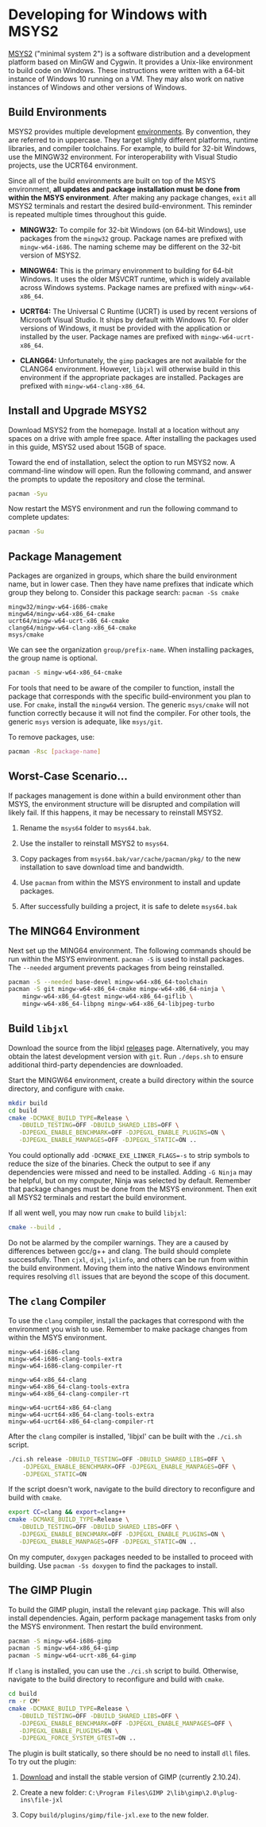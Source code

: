 # Developing for Windows with MSYS2

[MSYS2](https://www.msys2.org/) ("minimal system 2") is a software distribution and a development platform based on MinGW and Cygwin.  It provides a  Unix-like environment to build code on Windows.  These instructions were written with a 64-bit instance of Windows 10 running on a VM.  They may also work on native instances of Windows and other versions of Windows.

## Build Environments

MSYS2 provides multiple development [environments](https://www.msys2.org/docs/environments/).  By convention, they are referred to in uppercase.  They target slightly different platforms, runtime libraries, and compiler toolchains.  For example, to build for 32-bit Windows, use the MINGW32 environment.  For interoperability with Visual Studio projects, use the UCRT64 environment.

Since all of the build environments are built on top of the MSYS environment, **all updates and package installation must be done from within the MSYS environment**.  After making any package changes, `exit` all MSYS2 terminals and restart the desired build-environment.  This reminder is repeated multiple times throughout this guide.

* **MINGW32:**  To compile for 32-bit Windows (on 64-bit Windows), use packages from the `mingw32` group.  Package names are prefixed with `mingw-w64-i686`.  The naming scheme may be different on the 32-bit version of MSYS2.

* **MINGW64:**  This is the primary environment to building for 64-bit Windows.  It uses the older MSVCRT runtime, which is widely available across Windows systems.  Package names are prefixed with `mingw-w64-x86_64`.

* **UCRT64:**  The Universal C Runtime (UCRT) is used by recent versions of Microsoft Visual Studio.  It ships by default with Windows 10.  For older versions of Windows, it must be provided with the application or installed by the user.  Package names are prefixed with `mingw-w64-ucrt-x86_64`.

* **CLANG64:** Unfortunately, the `gimp` packages are not available for the CLANG64 environment.  However, `libjxl` will otherwise build in this environment if the appropriate packages are installed.  Packages are prefixed with `mingw-w64-clang-x86_64`.

## Install and Upgrade MSYS2

Download MSYS2 from the homepage.  Install at a location without any spaces on a drive with ample free space.  After installing the packages used in this guide, MSYS2 used about 15GB of space.

Toward the end of installation, select the option to run MSYS2 now.  A command-line window will open.  Run the following command, and answer the prompts to update the repository and close the terminal.

```bash
pacman -Syu
```

Now restart the MSYS environment and run the following command to complete updates:

```bash
pacman -Su
```

## Package Management

Packages are organized in groups, which share the build environment name, but in lower case.  Then they have name prefixes that indicate which group they belong to.  Consider this package search: `pacman -Ss cmake`

```
mingw32/mingw-w64-i686-cmake
mingw64/mingw-w64-x86_64-cmake
ucrt64/mingw-w64-ucrt-x86_64-cmake
clang64/mingw-w64-clang-x86_64-cmake
msys/cmake
```

We can see the organization `group/prefix-name`.  When installing packages, the group name is optional.

```bash
pacman -S mingw-w64-x86_64-cmake
```
 
For tools that need to be aware of the compiler to function, install the package that corresponds with the specific build-environment you plan to use.  For `cmake`, install the `mingw64` version.  The generic `msys/cmake` will not function correctly because it will not find the compiler.  For other tools, the generic `msys` version is adequate, like `msys/git`.

To remove packages, use:

```bash
pacman -Rsc [package-name]
```

## Worst-Case Scenario...

If packages management is done within a build environment other than MSYS, the environment structure will be disrupted and compilation will likely fail.  If this happens, it may be necessary to reinstall MSYS2.

1. Rename the `msys64` folder to `msys64.bak`.

2. Use the installer to reinstall MSYS2 to `msys64`.

3. Copy packages from `msys64.bak/var/cache/pacman/pkg/` to the new installation to save download time and bandwidth.

4. Use `pacman` from within the MSYS environment to install and update packages.

5. After successfully building a project, it is safe to delete `msys64.bak`

## The MING64 Environment

Next set up the MING64 environment.  The following commands should be run within the MSYS environment.  `pacman -S` is used to install packages.  The `--needed` argument prevents packages from being reinstalled.

```bash
pacman -S --needed base-devel mingw-w64-x86_64-toolchain
pacman -S git mingw-w64-x86_64-cmake mingw-w64-x86_64-ninja \
    mingw-w64-x86_64-gtest mingw-w64-x86_64-giflib \
    mingw-w64-x86_64-libpng mingw-w64-x86_64-libjpeg-turbo 
```

## Build `libjxl`

Download the source from the libjxl [releases](https://github.com/libjxl/libjxl/releases) page.  Alternatively, you may obtain the latest development version with `git`.  Run `./deps.sh` to ensure additional third-party dependencies are downloaded.

Start the MINGW64 environment, create a build directory within the source directory, and configure with `cmake`.

```bash
mkdir build
cd build
cmake -DCMAKE_BUILD_TYPE=Release \
   -DBUILD_TESTING=OFF -DBUILD_SHARED_LIBS=OFF \
   -DJPEGXL_ENABLE_BENCHMARK=OFF -DJPEGXL_ENABLE_PLUGINS=ON \
   -DJPEGXL_ENABLE_MANPAGES=OFF -DJPEGXL_STATIC=ON ..
```

You could optionally add `-DCMAKE_EXE_LINKER_FLAGS=-s` to strip symbols to reduce the size of the binaries. Check the output to see if any dependencies were missed and need to be installed.  Adding `-G Ninja` may be helpful, but on my computer, Ninja was selected by default.  Remember that package changes must be done from the MSYS environment.  Then exit all MSYS2 terminals and restart the build environment.

If all went well, you may now run `cmake` to build `libjxl`:

```bash
cmake --build .
```

Do not be alarmed by the compiler warnings.  They are a caused by differences between gcc/g++ and clang.  The build should complete successfully.  Then `cjxl`, `djxl`, `jxlinfo`, and others can be run from within the build environment.  Moving them into the native Windows environment requires resolving `dll` issues that are beyond the scope of this document.

## The `clang` Compiler

To use the `clang` compiler, install the packages that correspond with the environment you wish to use.  Remember to make package changes from within the MSYS environment.

```
mingw-w64-i686-clang
mingw-w64-i686-clang-tools-extra
mingw-w64-i686-clang-compiler-rt

mingw-w64-x86_64-clang
mingw-w64-x86_64-clang-tools-extra
mingw-w64-x86_64-clang-compiler-rt

mingw-w64-ucrt64-x86_64-clang
mingw-w64-ucrt64-x86_64-clang-tools-extra
mingw-w64-ucrt64-x86_64-clang-compiler-rt
```

After the `clang` compiler is installed, 'libjxl' can be built with the `./ci.sh` script.

```bash
./ci.sh release -DBUILD_TESTING=OFF -DBUILD_SHARED_LIBS=OFF \
    -DJPEGXL_ENABLE_BENCHMARK=OFF -DJPEGXL_ENABLE_MANPAGES=OFF \
    -DJPEGXL_STATIC=ON
```

If the script doesn't work, navigate to the build directory to reconfigure and build with `cmake`.

```bash
export CC=clang && export=clang++
cmake -DCMAKE_BUILD_TYPE=Release \
   -DBUILD_TESTING=OFF -DBUILD_SHARED_LIBS=OFF \
   -DJPEGXL_ENABLE_BENCHMARK=OFF -DJPEGXL_ENABLE_PLUGINS=ON \
   -DJPEGXL_ENABLE_MANPAGES=OFF -DJPEGXL_STATIC=ON ..
```

On my computer, `doxygen` packages needed to be installed to proceed with building.  Use `pacman -Ss doxygen` to find the packages to install.

## The GIMP Plugin

To build the GIMP plugin, install the relevant `gimp` package.  This will also install dependencies.  Again, perform package management tasks from only the MSYS environment.  Then restart the build environment.

```bash
pacman -S mingw-w64-i686-gimp
pacman -S mingw-w64-x86_64-gimp
pacman -S mingw-w64-ucrt-x86_64-gimp
```

If `clang` is installed, you can use the `./ci.sh` script to build.  Otherwise, navigate to the build directory to reconfigure and build with `cmake`.

```bash
cd build
rm -r CM*
cmake -DCMAKE_BUILD_TYPE=Release \
   -DBUILD_TESTING=OFF -DBUILD_SHARED_LIBS=OFF \
   -DJPEGXL_ENABLE_BENCHMARK=OFF -DJPEGXL_ENABLE_MANPAGES=OFF \
   -DJPEGXL_ENABLE_PLUGINS=ON \
   -DJPEGXL_FORCE_SYSTEM_GTEST=ON ..
```

The plugin is built statically, so there should be no need to install `dll` files.  To try out the plugin:

1. [Download](https://www.gimp.org/downloads/) and install the stable version of GIMP (currently 2.10.24).

2. Create a new folder: `C:\Program Files\GIMP 2\lib\gimp\2.0\plug-ins\file-jxl`

3. Copy `build/plugins/gimp/file-jxl.exe` to the new folder.

